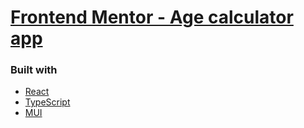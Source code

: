 # [Frontend Mentor - Age calculator app](https://www.frontendmentor.io/challenges/age-calculator-app-dF9DFFpj-Q)

### Built with

- [React](https://reactjs.org/)
- [TypeScript](https://www.typescriptlang.org/)
- [MUI](https://mui.com/)
